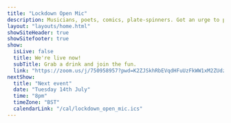 ```yaml
---
title: "Lockdown Open Mic"
description: Musicians, poets, comics, plate-spinners. Got an urge to perform in this time of social isolation? We’re here for you. The pubs and clubs are closed and your favourite local open-mic night is sadly on hiatus. Join our virtual open-mic and give us a bit of entertainment.
layout: "layouts/home.html"
showSiteHeader: true
showSitefooter: true
show:
  isLive: false
  title: We're live now!
  subTitle: Grab a drink and join the fun.
  link: "https://zoom.us/j/750958957?pwd=K2ZJSkhRbEVqdHFuUzFkWW1xM2ZUdz09"
nextShow:
  title: "Next event"
  date: "Tuesday 14th July"
  time: "8pm"
  timeZone: "BST"
  calendarLink: "/cal/lockdown_open_mic.ics"
---
```

